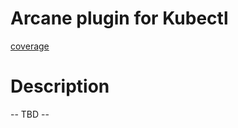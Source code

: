 # Arcane plugin for Kubectl

[coverage](https://raw.githubusercontent.com/s-vitaliy/kubectl-plugin-arcane/badges/.badges/main/coverage.svg)

# Description
-- TBD --